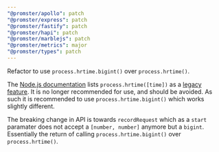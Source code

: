 ```yaml
---
"@promster/apollo": patch
"@promster/express": patch
"@promster/fastify": patch
"@promster/hapi": patch
"@promster/marblejs": patch
"@promster/metrics": major
"@promster/types": patch
---
```


Refactor to use `process.hrtime.bigint()` over `process.hrtime()`.

The [Node.js documentation](https://nodejs.org/api/process.html#processhrtimetime) lists `process.hrtime([time])` as a [legacy feature](https://nodejs.org/api/documentation.html#stability-index). It is no longer recommended for use, and should be avoided. As such it is recommended to use  `process.hrtime.bigint()` which works slightly different. 

The breaking change in API is towards `recordRequest` which as a `start` paramater does not accept a `[number, number]` anymore but a `bigint`. Essentially the return of calling `process.hrtime.bigint()` over `process.hrtime()`.
